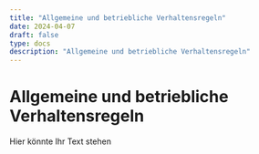```yaml
---
title: "Allgemeine und betriebliche Verhaltensregeln"
date: 2024-04-07
draft: false
type: docs
description: "Allgemeine und betriebliche Verhaltensregeln"
---
```


# Allgemeine und betriebliche Verhaltensregeln

Hier könnte Ihr Text stehen